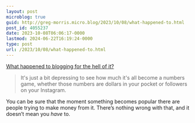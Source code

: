 ```yaml
---
layout: post
microblog: true
guid: http://greg-morris.micro.blog/2023/10/08/what-happened-to.html
post_id: 4055237
date: 2023-10-08T06:06:17-0000
lastmod: 2024-06-22T16:19:24-0000
type: post
url: /2023/10/08/what-happened-to.html
---
```

[What happened to blogging for the hell of it?](https://blog.whiona.me/what-happened-to-blogging-for-the-hell-of-it/)

> It's just a bit depressing to see how much it's all become a numbers game, whether those numbers are dollars in your pocket or followers on your Instagram.

You can be sure that the moment something becomes popular there are people trying to make money from it. There’s nothing wrong with that, and it doesn’t mean you *have* to. 
